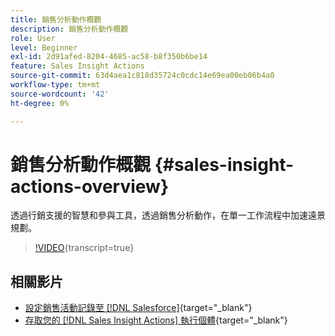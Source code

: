 ```yaml
---
title: 銷售分析動作概觀
description: 銷售分析動作概觀
role: User
level: Beginner
exl-id: 2d91afed-8204-4685-ac58-b8f350b6be14
feature: Sales Insight Actions
source-git-commit: 63d4aea1c818d35724c0cdc14e69ea00eb06b4a0
workflow-type: tm+mt
source-wordcount: '42'
ht-degree: 0%

---
```


# 銷售分析動作概觀 {#sales-insight-actions-overview}

透過行銷支援的智慧和參與工具，透過銷售分析動作，在單一工作流程中加速遠景規劃。

>[!VIDEO](https://video.tv.adobe.com/v/3447256/?quality=12&learn=on&captions=chi_hant){transcript=true}

## 相關影片

* [設定銷售活動記錄至 [!DNL Salesforce]](/help/sales-insight-actions/configure-sales-activity-logging-to-salesforce.md){target="_blank"}
* [存取您的 [!DNL Sales Insight Actions] 執行個體](/help/sales-insight-actions/accessing-your-sales-insight-actions-instance.md){target="_blank"}
